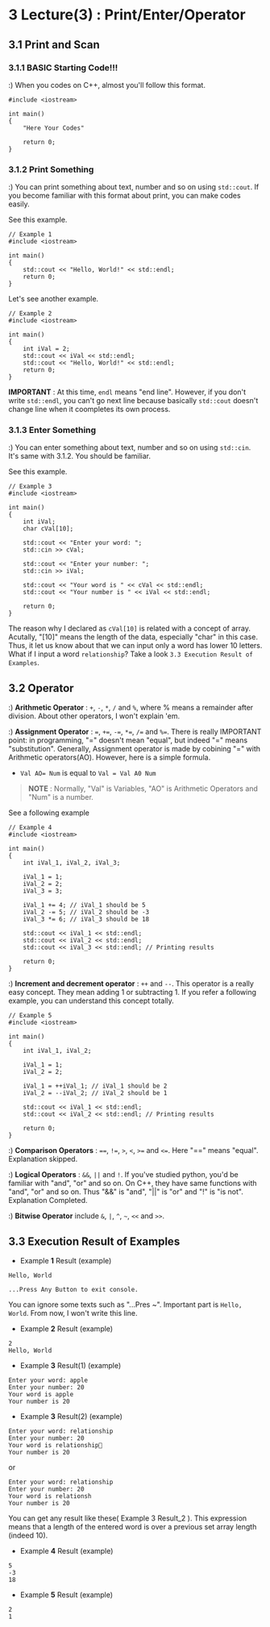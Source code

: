 # 3 Lecture(3) : Print/Enter/Operator

## 3.1 Print and Scan
### 3.1.1 BASIC Starting Code!!!
:) When you codes on C++, almost you'll follow this format.  

```
#include <iostream>

int main()
{
    "Here Your Codes"

    return 0;
}
```

### 3.1.2 Print Something
:) You can print something about text, number and so on using `std::cout`. If you become familiar with this format about print, you can make codes easily.  

See this example.

```
// Example 1
#include <iostream>

int main()
{
    std::cout << "Hello, World!" << std::endl;
    return 0;
}
```
Let's see another example.  

```
// Example 2
#include <iostream>

int main()
{
    int iVal = 2;
    std::cout << iVal << std::endl;
    std::cout << "Hello, World!" << std::endl;
    return 0;
}
```
**IMPORTANT** : At this time, `endl` means "end line". However, if you don't write `std::endl`, you can't go next line because basically `std::cout` doesn't change line when it coompletes its own process.  

### 3.1.3 Enter Something
:) You can enter something about text, number and so on using `std::cin`. It's same with 3.1.2. You should be familiar.  

See this example.  

```
// Example 3
#include <iostream>

int main()
{
    int iVal;
    char cVal[10];
    
    std::cout << "Enter your word: ";
    std::cin >> cVal;
    
    std::cout << "Enter your number: ";
    std::cin >> iVal;
    
    std::cout << "Your word is " << cVal << std::endl;
    std::cout << "Your number is " << iVal << std::endl;
    
    return 0;
}
```
The reason why I declared as `cVal[10]` is related with a concept of array. Acutally, "[10]" means the length of the data, especially "char" in this case. Thus, it let us know about that we can input only a word has lower 10 letters. What if I input a word `relationship`? Take a look `3.3 Execution Result of Examples`.


## 3.2 Operator
:) **Arithmetic Operator** : `+`, `-`, `*`, `/` and `%`, where % means a remainder after division. About other operators, I won't explain 'em.  

:) **Assignment Operator** : `=`, `+=`, `-=`, `*=`, `/=` and `%=`. There is really IMPORTANT point: in programming, "=" doesn't mean "equal", but indeed "=" means "substitution". Generally, Assignment operator is made by cobining "=" with Arithmetic operators(AO). However, here is a simple formula.  
  * `Val AO= Num` is equal to `Val = Val A0 Num`  
  > **NOTE** : Normally, "Val" is Variables, "AO" is Arithmetic Operators and "Num" is a number.  

See a following example
```
// Example 4
#include <iostream>

int main()
{
    int iVal_1, iVal_2, iVal_3;
    
    iVal_1 = 1;
    iVal_2 = 2;
    iVal_3 = 3;
    
    iVal_1 += 4; // iVal_1 should be 5
    iVal_2 -= 5; // iVal_2 should be -3
    iVal_3 *= 6; // iVal_3 should be 18
    
    std::cout << iVal_1 << std::endl;
    std::cout << iVal_2 << std::endl;
    std::cout << iVal_3 << std::endl; // Printing results
    
    return 0;
}
```

:) **Increment and decrement operator** : `++` and `--`. This operator is a really easy concept. They mean adding 1 or subtracting 1. If you refer a following example, you can understand this concept totally.
```
// Example 5
#include <iostream>

int main()
{
    int iVal_1, iVal_2;
    
    iVal_1 = 1;
    iVal_2 = 2;
    
    iVal_1 = ++iVal_1; // iVal_1 should be 2
    iVal_2 = --iVal_2; // iVal_2 should be 1
    
    std::cout << iVal_1 << std::endl;
    std::cout << iVal_2 << std::endl; // Printing results
    
    return 0;
}
```
:) **Comparison Operators** : `==`, `!=`, `>`, `<`, `>=` and `<=`. Here "==" means "equal". Explanation skipped.  

:) **Logical Operators** : `&&`, `||` and `!`. If you've studied python, you'd be familiar with "and", "or" and so on. On C++, they have same functions with "and", "or" and so on. Thus "&&" is "and", "||" is "or" and "!" is "is not". Explanation Completed.


:) **Bitwise Operator** include `&`, `|`, `^`, `~`, `<<` and `>>`.

## 3.3 Execution Result of Examples
  * Example **1**  Result (example)
  ```
  Hello, World
  
  ...Press Any Button to exit console.
  ```
  You can ignore some texts such as "...Pres ~". Important part is `Hello, World`. From now, I won't write this line.  
  
  * Example **2**  Result (example)
  ```
  2
  Hello, World
  
  ```

  * Example **3**  Result(1) (example)
  ```
  Enter your word: apple
  Enter your number: 20
  Your word is apple
  Your number is 20
  
  ```

  * Example **3**  Result(2) (example)
  ```
  Enter your word: relationship
  Enter your number: 20
  Your word is relationship
  Your number is 20
  
  ```
  or
  ```
  Enter your word: relationship
  Enter your number: 20
  Your word is relationsh
  Your number is 20
  
  ```
  You can get any result like these( Example 3 Result_2 ). This expression means that a length of the entered word is over a previous set array length (indeed 10).  
  
  * Example **4**  Result (example)
  ```
  5
  -3
  18
  
  ```
  
  * Example **5**  Result (example)
  ```
  2
  1
  
  ```





